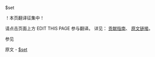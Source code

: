  $set

 ！本页翻译征集中！

请点击页面上方 EDIT THIS PAGE 参与翻译。
详见：
[贡献指南]( https://github.com/whaleal/MongoDB-Manual-zh/blob/master/CONTRIBUTING.md )、
[原文链接](  https://docs.mongodb.com/manual/reference/operator/update/set/  )。

 参见

原文 - [$set]( https://docs.mongodb.com/manual/reference/operator/update/set/ )


